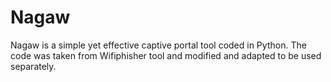 # Nagaw
Nagaw is a simple yet effective captive portal tool coded in Python. The code was taken from Wifiphisher tool and modified and adapted to be used separately.
